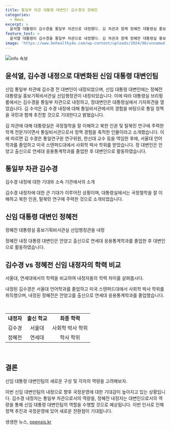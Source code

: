 ```yaml
---
title: 통일부 차관 대통령 대변인! 김수경과 정혜전
categories:
  - News
excerpt: >
  윤석열 대통령이 김수경을 통일부 차관으로 내정했다. 김 차관과 함께 정혜전 대통령실 홍보기획비서관실 선임행정관인 정혜전 대변인도 선정되었다. 김 차관은 통일비서관 경험과 소통 능력을 바탕으로 국민과 함께하는 통일 정책을 추진할 것으로 밝혀졌다. 대통령실은 김 차관을 국정철학을 잘 이해하는 학계 전문가로 소개하며, 교수와 연구원으로 경력을 쌓았으며, 국내외 학위를 보유한 인재로 소개했다.
feature_text: >
  윤석열 대통령이 김수경을 통일부 차관으로 내정했다. 김 차관과 함께 정혜전 대통령실 홍보기획비서관실 선임행정관인 정혜전 대변인도 선정되었다. 김 차관은 통일비서관 경험과 소통 능력을 바탕으로 국민과 함께하는 통일 정책을 추진할 것으로 밝혀졌다. 대통령실은 김 차관을 국정철학을 잘 이해하는 학계 전문가로 소개하며, 교수와 연구원으로 경력을 쌓았으며, 국내외 학위를 보유한 인재로 소개했다.
image: 'https://www.behealthy4u.com/wp-content/uploads/2024/06/unnamed-file.png'
---
```


<p><img src="https://www.behealthy4u.com/wp-content/uploads/2024/06/unnamed-file.png" alt="info 속보" /></p>

<h2>윤석열, 김수경 내정으로 대변화된 신임 대통령 대변인팀</h2>

<p data-ke-size="size16"></p>

<p>신임 통일부 차관에 김수경 전 대변인이 내정되었으며, 신임 대통령 대변인에는 정혜전 대통령실 홍보기획비서관실 선임행정관이 내정되었습니다. 이에 따라 대통령실 브리핑룸에서는 김수경을 통일부 차관으로 내정하고, 정대변인은 대통령실에서 기자회견을 열었습니다. 김 수석은 김 수경 내정에 대해 통일비서관에서의 경험을 바탕으로 통일 정책을 국민과 함께 추진할 것으로 기대한다고 밝혔습니다.</p>

<p>김 차관에 대해 대통령실은 국정철학을 잘 이해하고 북한 인권 및 탈북민 연구에 주력한 학계 전문가이면서 통일비서관으로서 정책 경험을 축적한 인물이라고 소개했습니다. 이에 따르면 김 수경은 통일연구원 연구위원, 한신대 교수 등을 역임한 후에, 서울대 언어학과를 졸업하고 미국 스탠퍼드대에서 사회학 박사 학위를 받았습니다. 정 대변인은 안양고 출신으로 연세대 응용통계학과를 졸업한 후 대변인으로 활동하였습니다.</p>

<h2 data-ke-size="size26">통일부 차관 김수경</h2>

<p data-ke-size="size16">김수경 내정에 대한 기대와 소속 기관에서의 소개</p>

<p>김수경 내정자에 대한 큰 기대가 이루어진 상황이며, 대통령실에서는 국정철학을 잘 이해하고 북한 인권, 탈북민 연구에 주력한 것으로 소개되었습니다.</p>

<h2 data-ke-size="size26">신임 대통령 대변인 정혜전</h2>

<p data-ke-size="size16">정혜전 대통령실 홍보기획비서관실 선임행정관을 내정</p>

<p>정혜전 내정 대통령 대변인은 안양고 출신으로 연세대 응용통계학과를 졸업한 후 대변인으로 활동하였습니다.</p>

<h2 data-ke-size="size26">김수경 vs 정혜전 신임 내정자의 학력 비교</h2>

<p data-ke-size="size16">서울대, 연세대에서의 학력을 비교하여 내정자들의 학력 차이를 살펴봅시다.</p>

<p>내정된 김수경은 서울대 언어학과를 졸업하고 미국 스탠퍼드대에서 사회학 박사 학위를 취득했으며, 내정된 정혜전은 안양고를 출신으로 연세대 응용통계학과를 졸업했습니다.</p>

<p data-ke-size="size16">&nbsp;</p>

<table>
<tbody>
<tr>
<td style="text-align: center; height: 17px;"><b>내정자</b></td>
<td style="text-align: center; height: 17px;"><b>출신 학교</b></td>
<td style="text-align: center; height: 17px;"><b>최종 학력</b></td>
</tr>
<tr>
<td style="text-align: center; height: 17px;">김수경</td>
<td style="text-align: center; height: 17px;">서울대</td>
<td style="text-align: center; height: 17px;">사회학 박사 학위</td>
</tr>
<tr>
<td style="text-align: center; height: 17px;">정혜전</td>
<td style="text-align: center; height: 17px;">연세대</td>
<td style="text-align: center; height: 17px;">학사 학위</td>
</tr>
</tbody>
</table>

<p data-ke-size="size16">&nbsp;</p>

<h2 data-ke-size="size26">결론</h2>

<p data-ke-size="size16">신임 대통령 대변인팀의 새로운 구성 및 각자의 역량을 고려해보자.</p>

<p>이번 신임 대변인팀의 내정으로 향후 국정운영에 대한 기대감이 높아지고 있는 상황입니다. 김수경 내정자는 통일부 차관으로서의 역량을, 정혜전 내정자는 대변인으로서의 역량을 통해 신임 대통령 대변인팀의 역할을 수행할 것으로 예상됩니다. 이번 인사로 인해 정책 추진과 국정운영에 있어 새로운 전환점이 기대됩니다.</p>
생생한 뉴스, <a href="https://opensis.kr" rel="dofollow">opensis.kr</a>


